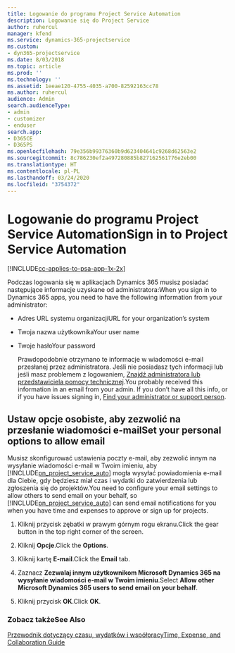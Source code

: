 ```yaml
---
title: Logowanie do programu Project Service Automation
description: Logowanie się do Project Service
author: ruhercul
manager: kfend
ms.service: dynamics-365-projectservice
ms.custom:
- dyn365-projectservice
ms.date: 8/03/2018
ms.topic: article
ms.prod: ''
ms.technology: ''
ms.assetid: 1eeae120-4755-4035-a700-82592163cc78
ms.author: ruhercul
audience: Admin
search.audienceType:
- admin
- customizer
- enduser
search.app:
- D365CE
- D365PS
ms.openlocfilehash: 79e356b99376360b9d623404641c9268d62563e2
ms.sourcegitcommit: 8c786230ef2a497280885b827162561776e2eb00
ms.translationtype: HT
ms.contentlocale: pl-PL
ms.lasthandoff: 03/24/2020
ms.locfileid: "3754372"
---
```

# <a name="sign-in-to-project-service-automation"></a><span data-ttu-id="fbe76-103">Logowanie do programu Project Service Automation</span><span class="sxs-lookup"><span data-stu-id="fbe76-103">Sign in to Project Service Automation</span></span>

[!INCLUDE[cc-applies-to-psa-app-1x-2x](../includes/cc-applies-to-psa-app-1x-2x.md)]

<span data-ttu-id="fbe76-104">Podczas logowania się w aplikacjach Dynamics 365 musisz posiadać następujące informacje uzyskane od administratora:</span><span class="sxs-lookup"><span data-stu-id="fbe76-104">When you sign in to Dynamics 365 apps, you need to have the following information from your administrator:</span></span>  
  
- <span data-ttu-id="fbe76-105">Adres URL systemu organizacji</span><span class="sxs-lookup"><span data-stu-id="fbe76-105">URL for your organization’s system</span></span>  
  
- <span data-ttu-id="fbe76-106">Twoja nazwa użytkownika</span><span class="sxs-lookup"><span data-stu-id="fbe76-106">Your user name</span></span>  
  
- <span data-ttu-id="fbe76-107">Twoje hasło</span><span class="sxs-lookup"><span data-stu-id="fbe76-107">Your password</span></span>  
  
  <span data-ttu-id="fbe76-108">Prawdopodobnie otrzymano te informacje w wiadomości e-mail przesłanej przez administratora. Jeśli nie posiadasz tych informacji lub jeśli masz problemem z logowaniem, [Znajdź administratora lub przedstawiciela pomocy technicznej](../basics/find-administrator-support.md).</span><span class="sxs-lookup"><span data-stu-id="fbe76-108">You probably received this information in an email from your admin. If you don’t have all this info, or if you have issues signing in, [Find your administrator or support person](../basics/find-administrator-support.md).</span></span>  
  
## <a name="set-your-personal-options-to-allow-email"></a><span data-ttu-id="fbe76-109">Ustaw opcje osobiste, aby zezwolić na przesłanie wiadomości e-mail</span><span class="sxs-lookup"><span data-stu-id="fbe76-109">Set your personal options to allow email</span></span>  
 <span data-ttu-id="fbe76-110">Musisz skonfigurować ustawienia poczty e-mail, aby zezwolić innym na wysyłanie wiadomości e-mail w Twoim imieniu, aby [!INCLUDE[pn_project_service_auto](../includes/pn-project-service-auto.md)] mogła wysyłać powiadomienia e-mail dla Ciebie, gdy będziesz miał czas i wydatki do zatwierdzenia lub zgłoszenia się do projektów.</span><span class="sxs-lookup"><span data-stu-id="fbe76-110">You need to configure your email settings to allow others to send email on your behalf, so [!INCLUDE[pn_project_service_auto](../includes/pn-project-service-auto.md)] can send email notifications for you when you have time and expenses to approve or sign up for projects.</span></span>  
  
1.  <span data-ttu-id="fbe76-111">Kliknij przycisk zębatki w prawym górnym rogu ekranu.</span><span class="sxs-lookup"><span data-stu-id="fbe76-111">Click the gear button in the top right corner of the screen.</span></span>  
  
2.  <span data-ttu-id="fbe76-112">Kliknij **Opcje**.</span><span class="sxs-lookup"><span data-stu-id="fbe76-112">Click the **Options**.</span></span>  
  
3.  <span data-ttu-id="fbe76-113">Kliknij kartę **E-mail**.</span><span class="sxs-lookup"><span data-stu-id="fbe76-113">Click the **Email** tab.</span></span>  
  
4.  <span data-ttu-id="fbe76-114">Zaznacz **Zezwalaj innym użytkownikom Microsoft Dynamics 365 na wysyłanie wiadomości e-mail w Twoim imieniu**.</span><span class="sxs-lookup"><span data-stu-id="fbe76-114">Select **Allow other Microsoft Dynamics 365 users to send email on your behalf**.</span></span>  
  
5.  <span data-ttu-id="fbe76-115">Kliknij przycisk **OK**.</span><span class="sxs-lookup"><span data-stu-id="fbe76-115">Click **OK**.</span></span>  
  
### <a name="see-also"></a><span data-ttu-id="fbe76-116">Zobacz także</span><span class="sxs-lookup"><span data-stu-id="fbe76-116">See Also</span></span>  
 [<span data-ttu-id="fbe76-117">Przewodnik dotyczący czasu, wydatków i współpracy</span><span class="sxs-lookup"><span data-stu-id="fbe76-117">Time, Expense, and Collaboration Guide</span></span>](../project-service/time-expense-collaboration-guide.md)
